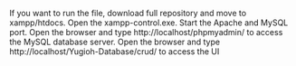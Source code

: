 If you want to run the file, download full repository and move to xampp/htdocs.
Open the xampp-control.exe.
Start the Apache and MySQL port.
Open the browser and type http://localhost/phpmyadmin/ to access the MySQL database server.
Open the browser and type http://localhost/Yugioh-Database/crud/ to access the UI
